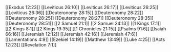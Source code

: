 [[Exodus 12:23]]
[[Leviticus 26:10]]
[[Leviticus 26:17]]
[[Leviticus 26:25]]
[[Leviticus 26:36]]
[[Deuteronomy 28:15]]
[[Deuteronomy 28:22]]
[[Deuteronomy 28:25]]
[[Deuteronomy 28:27]]
[[Deuteronomy 28:35]]
[[Deuteronomy 28:51]]
[[2 Samuel 21:1]]
[[2 Samuel 24:13]]
[[1 Kings 17:1]]
[[2 Kings 8:1]]
[[2 Kings 19:35]]
[[1 Chronicles 21:15]]
[[Psalms 91:6]]
[[Isaiah 66:16]]
[[Jeremiah 12:12]]
[[Jeremiah 42:16]]
[[Jeremiah 47:6]]
[[Lamentations 4:9]]
[[Ezekiel 14:19]]
[[Matthew 13:49]]
[[Luke 4:25]]
[[Acts 12:23]]
[[Revelation 7:1]]
